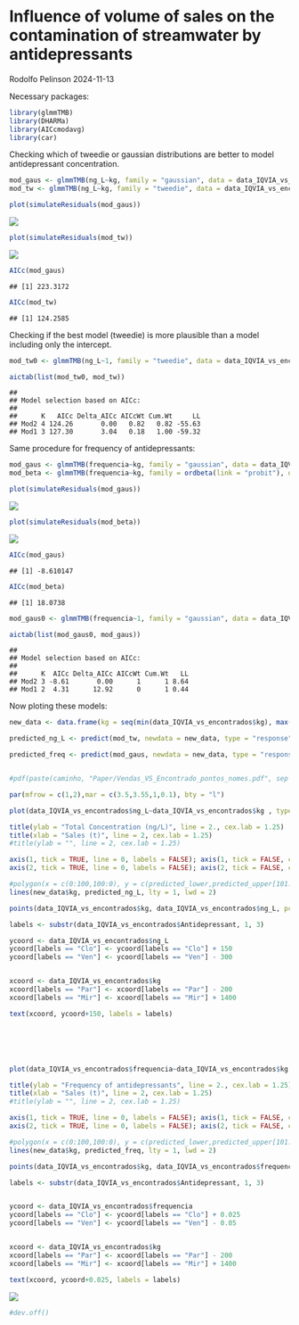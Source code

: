 Influence of volume of sales on the contamination of streamwater by
antidepressants
================
Rodolfo Pelinson
2024-11-13

Necessary packages:

``` r
library(glmmTMB)
library(DHARMa)
library(AICcmodavg)
library(car)
```

Checking which of tweedie or gaussian distributions are better to model
antidepressant concentration.

``` r
mod_gaus <- glmmTMB(ng_L~kg, family = "gaussian", data = data_IQVIA_vs_encontrados)
mod_tw <- glmmTMB(ng_L~kg, family = "tweedie", data = data_IQVIA_vs_encontrados)

plot(simulateResiduals(mod_gaus))
```

![](Sales_contamination_files/figure-gfm/unnamed-chunk-3-1.png)<!-- -->

``` r
plot(simulateResiduals(mod_tw))
```

![](Sales_contamination_files/figure-gfm/unnamed-chunk-3-2.png)<!-- -->

``` r
AICc(mod_gaus)
```

    ## [1] 223.3172

``` r
AICc(mod_tw)
```

    ## [1] 124.2585

Checking if the best model (tweedie) is more plausible than a model
including only the intercept.

``` r
mod_tw0 <- glmmTMB(ng_L~1, family = "tweedie", data = data_IQVIA_vs_encontrados)

aictab(list(mod_tw0, mod_tw))
```

    ## 
    ## Model selection based on AICc:
    ## 
    ##      K   AICc Delta_AICc AICcWt Cum.Wt     LL
    ## Mod2 4 124.26       0.00   0.82   0.82 -55.63
    ## Mod1 3 127.30       3.04   0.18   1.00 -59.32

Same procedure for frequency of antidepressants:

``` r
mod_gaus <- glmmTMB(frequencia~kg, family = "gaussian", data = data_IQVIA_vs_encontrados)
mod_beta <- glmmTMB(frequencia~kg, family = ordbeta(link = "probit"), data = data_IQVIA_vs_encontrados, control = glmmTMBControl(optimizer = optim))

plot(simulateResiduals(mod_gaus))
```

![](Sales_contamination_files/figure-gfm/unnamed-chunk-5-1.png)<!-- -->

``` r
plot(simulateResiduals(mod_beta))
```

![](Sales_contamination_files/figure-gfm/unnamed-chunk-5-2.png)<!-- -->

``` r
AICc(mod_gaus)
```

    ## [1] -8.610147

``` r
AICc(mod_beta)
```

    ## [1] 18.0738

``` r
mod_gaus0 <- glmmTMB(frequencia~1, family = "gaussian", data = data_IQVIA_vs_encontrados)

aictab(list(mod_gaus0, mod_gaus))
```

    ## 
    ## Model selection based on AICc:
    ## 
    ##      K  AICc Delta_AICc AICcWt Cum.Wt   LL
    ## Mod2 3 -8.61       0.00      1      1 8.64
    ## Mod1 2  4.31      12.92      0      1 0.44

Now ploting these models:

``` r
new_data <- data.frame(kg = seq(min(data_IQVIA_vs_encontrados$kg), max(data_IQVIA_vs_encontrados$kg), length.out = 100))

predicted_ng_L <- predict(mod_tw, newdata = new_data, type = "response")

predicted_freq <- predict(mod_gaus, newdata = new_data, type = "response")


#pdf(paste(caminho, "Paper/Vendas_VS_Encontrado_pontos_nomes.pdf", sep = ""), width = 4, height = 3.5, pointsize = 7)

par(mfrow = c(1,2),mar = c(3.5,3.55,1,0.1), bty = "l")

plot(data_IQVIA_vs_encontrados$ng_L~data_IQVIA_vs_encontrados$kg , type = "n", xaxt = "n", yaxt = "n", xlab = "", ylab = "")

title(ylab = "Total Concentration (ng/L)", line = 2., cex.lab = 1.25)
title(xlab = "Sales (t)", line = 2, cex.lab = 1.25)
#title(ylab = "", line = 2, cex.lab = 1.25)

axis(1, tick = TRUE, line = 0, labels = FALSE); axis(1, tick = FALSE, cex.axis = 1, line = -0.5)
axis(2, tick = TRUE, line = 0, labels = FALSE); axis(2, tick = FALSE, cex.axis = 1, line = -0.5)

#polygon(x = c(0:100,100:0), y = c(predicted_lower,predicted_upper[101:1] ), col = "grey80", border = FALSE)
lines(new_data$kg, predicted_ng_L, lty = 1, lwd = 2)

points(data_IQVIA_vs_encontrados$kg, data_IQVIA_vs_encontrados$ng_L, pch = 1, cex = 1.5, col = "black", lwd = 2 *0.7)

labels <- substr(data_IQVIA_vs_encontrados$Antidepressant, 1, 3)

ycoord <- data_IQVIA_vs_encontrados$ng_L
ycoord[labels == "Clo"] <- ycoord[labels == "Clo"] + 150
ycoord[labels == "Ven"] <- ycoord[labels == "Ven"] - 300


xcoord <- data_IQVIA_vs_encontrados$kg
xcoord[labels == "Par"] <- xcoord[labels == "Par"] - 200
xcoord[labels == "Mir"] <- xcoord[labels == "Mir"] + 1400

text(xcoord, ycoord+150, labels = labels)






plot(data_IQVIA_vs_encontrados$frequencia~data_IQVIA_vs_encontrados$kg , type = "n", xaxt = "n", yaxt = "n", xlab = "", ylab = "")

title(ylab = "Frequency of antidepressants", line = 2., cex.lab = 1.25)
title(xlab = "Sales (t)", line = 2, cex.lab = 1.25)
#title(ylab = "", line = 2, cex.lab = 1.25)

axis(1, tick = TRUE, line = 0, labels = FALSE); axis(1, tick = FALSE, cex.axis = 1, line = -0.5)
axis(2, tick = TRUE, line = 0, labels = FALSE); axis(2, tick = FALSE, cex.axis = 1, line = -0.5)

#polygon(x = c(0:100,100:0), y = c(predicted_lower,predicted_upper[101:1] ), col = "grey80", border = FALSE)
lines(new_data$kg, predicted_freq, lty = 1, lwd = 2)

points(data_IQVIA_vs_encontrados$kg, data_IQVIA_vs_encontrados$frequencia, pch = 1, cex = 1.5, col = "black", lwd = 2 *0.7)

labels <- substr(data_IQVIA_vs_encontrados$Antidepressant, 1, 3)


ycoord <- data_IQVIA_vs_encontrados$frequencia
ycoord[labels == "Clo"] <- ycoord[labels == "Clo"] + 0.025
ycoord[labels == "Ven"] <- ycoord[labels == "Ven"] - 0.05


xcoord <- data_IQVIA_vs_encontrados$kg
xcoord[labels == "Par"] <- xcoord[labels == "Par"] - 200
xcoord[labels == "Mir"] <- xcoord[labels == "Mir"] + 1400

text(xcoord, ycoord+0.025, labels = labels)
```

![](Sales_contamination_files/figure-gfm/unnamed-chunk-6-1.png)<!-- -->

``` r
#dev.off()
```
